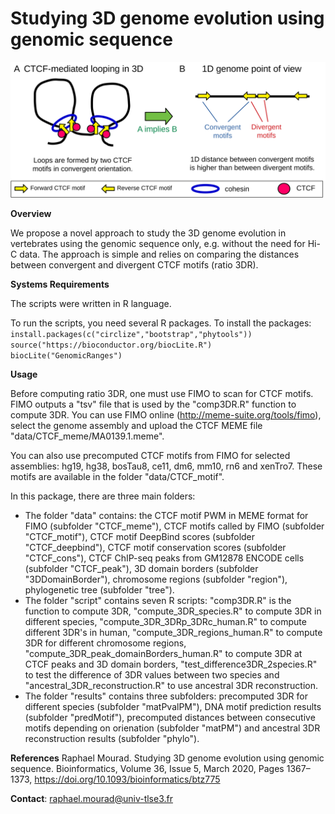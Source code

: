 # Studying 3D genome evolution using genomic sequence

![alt text](https://github.com/morphos30/PhyloCTCFLooping/blob/master/approach.png)

**Overview**

We propose a novel approach to study the 3D genome evolution in vertebrates using the genomic sequence only, e.g. without the need for Hi-C data. The approach is simple and relies on comparing the distances between convergent and divergent CTCF motifs (ratio 3DR).

**Systems Requirements**

The scripts were written in R language. 

To run the scripts, you need several R packages. To install the packages:
`install.packages(c("circlize","bootstrap","phytools"))` \
`source("https://bioconductor.org/biocLite.R")` \
`biocLite("GenomicRanges")` 

**Usage**

Before computing ratio 3DR, one must use FIMO to scan for CTCF motifs. FIMO outputs a "tsv" file that is used by the "comp3DR.R" function to compute 3DR. You can use FIMO online (http://meme-suite.org/tools/fimo), select the genome assembly and upload the CTCF MEME file "data/CTCF_meme/MA0139.1.meme".

You can also use precomputed CTCF motifs from FIMO for selected assemblies: hg19, hg38, bosTau8, ce11, dm6, mm10, rn6 and xenTro7. These motifs are available in the folder "data/CTCF_motif".

In this package, there are three main folders: 
- The folder "data" contains: the CTCF motif PWM in MEME format for FIMO (subfolder "CTCF_meme"), CTCF motifs called by FIMO (subfolder "CTCF_motif"), CTCF motif DeepBind scores (subfolder "CTCF_deepbind"), CTCF motif conservation scores (subfolder "CTCF_cons"), CTCF ChIP-seq peaks from GM12878 ENCODE cells (subfolder "CTCF_peak"), 3D domain borders (subfolder "3DDomainBorder"), chromosome regions (subfolder "region"), phylogenetic tree (subfolder "tree").
- The folder "script" contains seven R scripts: "comp3DR.R" is the function to compute 3DR, "compute_3DR_species.R" to compute 3DR in different species, "compute_3DR_3DRp_3DRc_human.R" to compute different 3DR's in human, "compute_3DR_regions_human.R" to compute 3DR for different chromosome regions, "compute_3DR_peak_domainBorders_human.R" to compute 3DR at CTCF peaks and 3D domain borders, "test_difference3DR_2species.R" to test the difference of 3DR values between two species and "ancestral_3DR_reconstruction.R" to use ancestral 3DR reconstruction. 
- The folder "results" contains three subfolders: precomputed 3DR for different species (subfolder "matPvalPM"), DNA motif prediction results (subfolder "predMotif"), precomputed distances between consecutive motifs depending on orienation (subfolder "matPM") and ancestral 3DR reconstruction results (subfolder "phylo"). 

**References**
Raphael Mourad. Studying 3D genome evolution using genomic sequence. Bioinformatics, Volume 36, Issue 5, March 2020, Pages 1367–1373, https://doi.org/10.1093/bioinformatics/btz775


**Contact**:
raphael.mourad@univ-tlse3.fr
